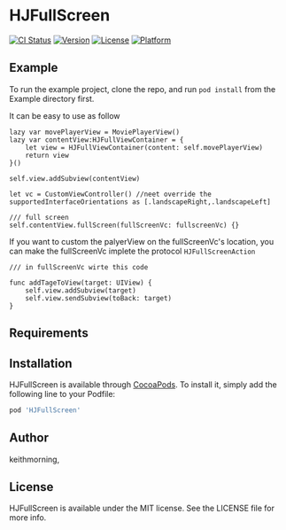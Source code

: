 # HJFullScreen

[![CI Status](https://img.shields.io/travis/keithmorning/HJFullScreen.svg?style=flat)](https://travis-ci.org/keithmorning/HJFullScreen)
[![Version](https://img.shields.io/cocoapods/v/HJFullScreen.svg?style=flat)](https://cocoapods.org/pods/HJFullScreen)
[![License](https://img.shields.io/cocoapods/l/HJFullScreen.svg?style=flat)](https://cocoapods.org/pods/HJFullScreen)
[![Platform](https://img.shields.io/cocoapods/p/HJFullScreen.svg?style=flat)](https://cocoapods.org/pods/HJFullScreen)

## Example

To run the example project, clone the repo, and run `pod install` from the Example directory first.

It  can be easy to use as follow 

```
lazy var movePlayerView = MoviePlayerView()
lazy var contentView:HJFullViewContainer = {
    let view = HJFullViewContainer(content: self.movePlayerView)
    return view
}()

self.view.addSubview(contentView)

let vc = CustomViewController() //neet override the supportedInterfaceOrientations as [.landscapeRight,.landscapeLeft]

/// full screen
self.contentView.fullScreen(fullScreenVc: fullscreenVc) {} 
```

If you want to custom the palyerView on the fullScreenVc's location, you can make the fullScreenVc implete the protocol  `HJFullScreenAction`

```
/// in fullScreenVc wirte this code

func addTageToView(target: UIView) {
    self.view.addSubview(target)
    self.view.sendSubview(toBack: target)
}

```

## Requirements

## Installation

HJFullScreen is available through [CocoaPods](https://cocoapods.org). To install
it, simply add the following line to your Podfile:

```ruby
pod 'HJFullScreen'
```

## Author

keithmorning,

## License

HJFullScreen is available under the MIT license. See the LICENSE file for more info.
